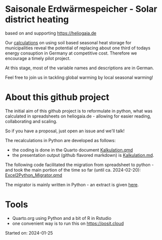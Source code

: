 # Saisonale Erdwärmespeicher - Solar district heating 

based on and supporting https://heliogaia.de

Our [calculations](https://github.com/DanielWittig/Saisonale_Erdwaermespeicher/blob/main/notebooks/Kalkulation.md) on using soil based seasonal heat storage for municipalities reveal the potential of replacing about one third of todays energy consuption in Germany at competitive cost. Therefore we encourage a timely pilot project.

At this stage, most of the variable names and descriptions are in German. 

Feel free to join us in tackling global warming by local seasonal warming!

# About this github project

The initial aim of this github project is to reformulate in python, what was calculated in spreadsheets on heliogaia.de - allowing for easier reading, collaborating and scaling.

So if you have a proposal, just open an issue and we'll talk!

The recalculations in Python are developed as follows:
* the coding is done in the Quarto document [Kalkulation.qmd](https://github.com/DanielWittig/Saisonale_Erdwaermespeicher/blob/main/notebooks/Kalkulation.qmd)
* the presentation output (github flavored markdown) is [Kalkulation.md](https://github.com/DanielWittig/Saisonale_Erdwaermespeicher/blob/main/notebooks/Kalkulation.md).

The following code facilitated the migration from spreadsheet to python - and took the main portion of the time so far (until ca. 2024-02-20): 
[Excel2Python_Migrator.qmd](https://github.com/DanielWittig/Saisonale_Erdwaermespeicher/blob/main/notebooks/Excel2Python_Migrator.qmd)

The migrator is mainly written in Python - an extract is given [here](https://github.com/DanielWittig/Saisonale_Erdwaermespeicher/blob/main/notebooks/Excel2Python_Migrator.py).


# Tools

* Quarto.org using Python and a bit of R in Rstudio
* one convenient way is to run this on https://posit.cloud

Started on: 2024-01-25